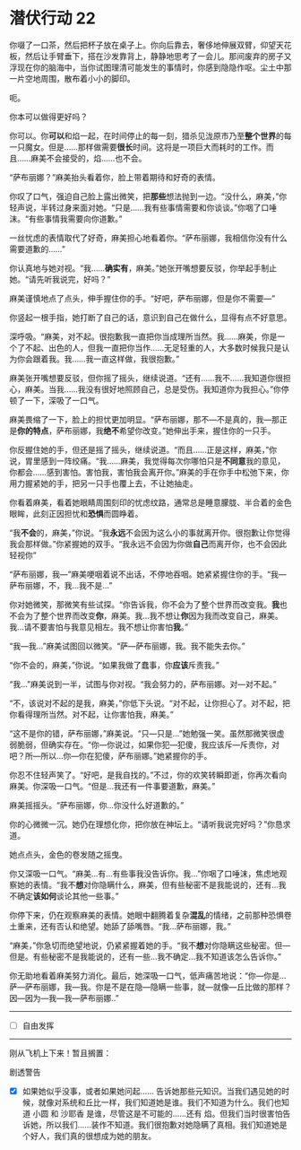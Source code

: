 # 潜伏行动 22

你啜了一口茶，然后把杯子放在桌子上。你向后靠去，奢侈地伸展双臂，仰望天花板，然后让手臂垂下，搭在沙发靠背上，静静地思考了一会儿。那间废弃的房子又浮现在你的脑海中，当你试图理清可能发生的事情时，你感到隐隐作呕。尘土中那一片空地周围，散布着小小的脚印。

呃。

你本可以做得更好吗？

你可以。你**可以**和焰一起，在时间停止的每一刻，猎杀见泷原市乃至**整个世界**的每一只魔女。但是……那样做需要**很长**时间。这将是一项巨大而耗时的工作。而且……麻美不会接受的，焰……也不会。

“萨布丽娜？”麻美抬头看着你，脸上带着期待和好奇的表情。

你叹了口气，强迫自己脸上露出微笑，把**那些**想法抛到一边。“没什么，麻美，”你轻声说，半转过身来面对她。“只是……我有些事情需要和你谈谈。”你咽了口唾沫。“有些事情我需要向你道歉。”

一丝忧虑的表情取代了好奇，麻美担心地看着你。“萨布丽娜，我相信你没有什么需要道歉的……”

你认真地与她对视。“我……**确实有**，麻美。”她张开嘴想要反驳，你举起手制止她。“请先听我说完，好吗？”

麻美谨慎地点了点头，伸手握住你的手。“好吧，萨布丽娜，但是你不需要—”

你竖起一根手指，她打断了自己的话，意识到自己在做什么，显得有点不好意思。

深呼吸。“麻美，对不起。很抱歉我一直把你当成理所当然。我……麻美，你是一个了不起、出色的人，但我一直把你当作……无足轻重的人，大多数时候我只是认为你会跟着我。我……我一直这样做，我很抱歉。”

麻美张开嘴想要反驳，但你摇了摇头，继续说道。“还有……我不……我知道你很担心，麻美。当我……我没有很好地照顾自己，总是受伤。我知道你为我担心。”你停顿了一下，深吸了一口气。

麻美畏缩了一下，脸上的担忧更加明显。“萨布丽娜，那不—不是真的，我—那正是**你的特点**，萨布丽娜，我**绝不**希望你改变。”她伸出手来，握住你的一只手。

你反握住她的手，但还是摇了摇头，继续说道。“而且……正是这样，麻美，”你说，胃里感到一阵绞痛。“我……麻美，我觉得每次你哪怕只是**不同意**我的意见，你都会……感到害怕。害怕我，害怕我会离开你。”麻美的手在你手中松弛下来，你用力握紧她的手，把另一只手也覆上去，不让她抽走。

你看着麻美，看着她眼睛周围刻印的忧虑纹路，通常总是睡意朦胧、半合着的金色眼眸，此刻正因担忧和**恐惧**而圆睁着。

“我**不会**的，麻美，”你说。“我**永远**不会因为这么小的事就离开你。很抱歉让你觉得我会那样做。”你紧握她的双手。“我永远不会因为你做**自己**而离开你，也不会因此轻视你”

“萨布丽娜，我—”麻美哽咽着说不出话，不停地吞咽。她紧紧握住你的手。“我—萨布丽娜，不，我...我不是...”

你对她微笑，那微笑有些试探。“你告诉我，你不会为了整个世界而改变我。**我**也不会为了整个世界而改变**你**，麻美。我...我不想让**你**因为我而改变自己，麻美。我...请不要害怕与我意见相左。我不想让你害怕**我**。”

“我—我...”麻美试图回以微笑。“萨—萨布丽娜，我。我不能失去你。”

“你不会的，麻美，”你说。“如果我做了蠢事，你**应该**斥责我。”

“我...”麻美说到一半，试图与你对视。“我会努力的，萨布丽娜。对—对不起。”

“不，该说对不起的是我，麻美，”你低下头说。“对不起，让你担心了。对不起，把你看得理所当然。对不起，让你害怕我，麻美。”

“这不是你的错，萨布丽娜，”麻美说。“只—只是...”她勉强一笑。虽然那微笑很虚弱脆弱，但确实存在。“你—你说过，如果你犯—犯傻，我应该斥—斥责你，对吧？所—所以...你—你在犯傻，萨布丽娜。”她紧握你的手。

你忍不住轻声笑了。“好吧，是我自找的。”不过，你的欢笑转瞬即逝，你再次看向麻美。你深吸一口气。“但是...我还有一件事要道歉，麻美。”

麻美摇摇头。“萨布丽娜，你...你没什么好道歉的。”

你的心微微一沉。她仍在理想化你，把你放在神坛上。“请听我说完好吗？”你恳求道。

她点点头，金色的卷发随之摇曳。

你又深吸一口气。“麻美...有...有些事我没告诉你。我...”你咽了口唾沫，焦虑地观察她的表情。“我不**想**对你隐瞒什么，麻美，但有些秘密不是我能说的，还有...我不确定**该如何**谈论其他一些事。”

你停下来，仍在观察麻美的表情。她眼中翻腾着复杂**混乱**的情绪，之前那种恐惧卷土重来，还有否认和绝望。她舔了舔嘴唇。“我...萨布丽娜，我。”

“麻美，”你急切而绝望地说，仍紧紧握着她的手。“我不**想**对你隐瞒这些秘密。但—但是。有些秘密不是我能说的，还有一些...我不确定...我不知道该怎么告诉你。”

你无助地看着麻美努力消化。最后，她深吸一口气，低声痛苦地说：“你—你是...萨—萨布丽娜，我—我。你是不是在隐—隐瞒一些事，就—就像—丘比做的那样？因—因为—我—我—萨布丽娜..”

---

- [ ] 自由发挥

---

刚从飞机上下来！暂且搁置：

剧透警告

- [x] 如果她似乎没事，或者如果她问起…… 告诉她那些元知识。当我们遇见她的时候，就像对系统和丘比一样，我们知道她是谁。我们不知道为什么。我们也知道 小圆 和 沙耶香 是谁，尽管这是不可能的……还有 焰。但我们当时很害怕告诉她，所以我们……装作不知道。我们很抱歉对她隐瞒了真相。我们知道她是个好人，我们真的很想成为她的朋友。
